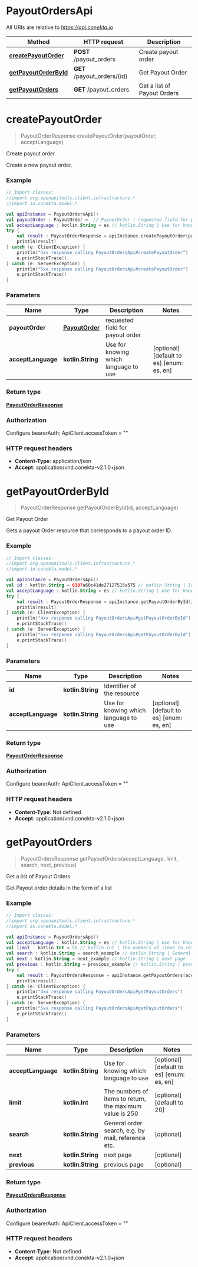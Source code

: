 # PayoutOrdersApi

All URIs are relative to *https://api.conekta.io*

Method | HTTP request | Description
------------- | ------------- | -------------
[**createPayoutOrder**](PayoutOrdersApi.md#createPayoutOrder) | **POST** /payout_orders | Create payout order
[**getPayoutOrderById**](PayoutOrdersApi.md#getPayoutOrderById) | **GET** /payout_orders/{id} | Get Payout Order
[**getPayoutOrders**](PayoutOrdersApi.md#getPayoutOrders) | **GET** /payout_orders | Get a list of Payout Orders


<a id="createPayoutOrder"></a>
# **createPayoutOrder**
> PayoutOrderResponse createPayoutOrder(payoutOrder, acceptLanguage)

Create payout order

Create a new payout order.

### Example
```kotlin
// Import classes:
//import org.openapitools.client.infrastructure.*
//import io.conekta.model.*

val apiInstance = PayoutOrdersApi()
val payoutOrder : PayoutOrder =  // PayoutOrder | requested field for payout order
val acceptLanguage : kotlin.String = es // kotlin.String | Use for knowing which language to use
try {
    val result : PayoutOrderResponse = apiInstance.createPayoutOrder(payoutOrder, acceptLanguage)
    println(result)
} catch (e: ClientException) {
    println("4xx response calling PayoutOrdersApi#createPayoutOrder")
    e.printStackTrace()
} catch (e: ServerException) {
    println("5xx response calling PayoutOrdersApi#createPayoutOrder")
    e.printStackTrace()
}
```

### Parameters

Name | Type | Description  | Notes
------------- | ------------- | ------------- | -------------
 **payoutOrder** | [**PayoutOrder**](PayoutOrder.md)| requested field for payout order |
 **acceptLanguage** | **kotlin.String**| Use for knowing which language to use | [optional] [default to es] [enum: es, en]

### Return type

[**PayoutOrderResponse**](PayoutOrderResponse.md)

### Authorization


Configure bearerAuth:
    ApiClient.accessToken = ""

### HTTP request headers

 - **Content-Type**: application/json
 - **Accept**: application/vnd.conekta-v2.1.0+json

<a id="getPayoutOrderById"></a>
# **getPayoutOrderById**
> PayoutOrderResponse getPayoutOrderById(id, acceptLanguage)

Get Payout Order

Gets a payout Order resource that corresponds to a payout order ID.

### Example
```kotlin
// Import classes:
//import org.openapitools.client.infrastructure.*
//import io.conekta.model.*

val apiInstance = PayoutOrdersApi()
val id : kotlin.String = 6307a60c41de27127515a575 // kotlin.String | Identifier of the resource
val acceptLanguage : kotlin.String = es // kotlin.String | Use for knowing which language to use
try {
    val result : PayoutOrderResponse = apiInstance.getPayoutOrderById(id, acceptLanguage)
    println(result)
} catch (e: ClientException) {
    println("4xx response calling PayoutOrdersApi#getPayoutOrderById")
    e.printStackTrace()
} catch (e: ServerException) {
    println("5xx response calling PayoutOrdersApi#getPayoutOrderById")
    e.printStackTrace()
}
```

### Parameters

Name | Type | Description  | Notes
------------- | ------------- | ------------- | -------------
 **id** | **kotlin.String**| Identifier of the resource |
 **acceptLanguage** | **kotlin.String**| Use for knowing which language to use | [optional] [default to es] [enum: es, en]

### Return type

[**PayoutOrderResponse**](PayoutOrderResponse.md)

### Authorization


Configure bearerAuth:
    ApiClient.accessToken = ""

### HTTP request headers

 - **Content-Type**: Not defined
 - **Accept**: application/vnd.conekta-v2.1.0+json

<a id="getPayoutOrders"></a>
# **getPayoutOrders**
> PayoutOrdersResponse getPayoutOrders(acceptLanguage, limit, search, next, previous)

Get a list of Payout Orders

Get Payout order details in the form of a list

### Example
```kotlin
// Import classes:
//import org.openapitools.client.infrastructure.*
//import io.conekta.model.*

val apiInstance = PayoutOrdersApi()
val acceptLanguage : kotlin.String = es // kotlin.String | Use for knowing which language to use
val limit : kotlin.Int = 56 // kotlin.Int | The numbers of items to return, the maximum value is 250
val search : kotlin.String = search_example // kotlin.String | General order search, e.g. by mail, reference etc.
val next : kotlin.String = next_example // kotlin.String | next page
val previous : kotlin.String = previous_example // kotlin.String | previous page
try {
    val result : PayoutOrdersResponse = apiInstance.getPayoutOrders(acceptLanguage, limit, search, next, previous)
    println(result)
} catch (e: ClientException) {
    println("4xx response calling PayoutOrdersApi#getPayoutOrders")
    e.printStackTrace()
} catch (e: ServerException) {
    println("5xx response calling PayoutOrdersApi#getPayoutOrders")
    e.printStackTrace()
}
```

### Parameters

Name | Type | Description  | Notes
------------- | ------------- | ------------- | -------------
 **acceptLanguage** | **kotlin.String**| Use for knowing which language to use | [optional] [default to es] [enum: es, en]
 **limit** | **kotlin.Int**| The numbers of items to return, the maximum value is 250 | [optional] [default to 20]
 **search** | **kotlin.String**| General order search, e.g. by mail, reference etc. | [optional]
 **next** | **kotlin.String**| next page | [optional]
 **previous** | **kotlin.String**| previous page | [optional]

### Return type

[**PayoutOrdersResponse**](PayoutOrdersResponse.md)

### Authorization


Configure bearerAuth:
    ApiClient.accessToken = ""

### HTTP request headers

 - **Content-Type**: Not defined
 - **Accept**: application/vnd.conekta-v2.1.0+json

